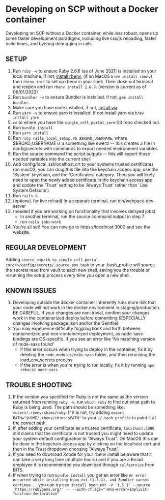 # Developing on SCP without a Docker container

Developing on SCP without a Docker container, while less robust, opens up some faster development paradigms, including live css/js reloading, faster build times, and byebug debugging in rails.

## SETUP

1.  Run `ruby -v` to ensure Ruby 2.6.6 (as of June 2021) is installed on your local machine.  If not, [install rbenv](https://github.com/rbenv/rbenv#installation), (if on MacOS `brew install rbenv`) then `rbenv init` to set up rbenv in your shell. Then close out terminal and reopen and run `rbenv install 2.6.9`. (version is current as of 06/01/2022)
2.  Run `bundler -v` to ensure Bundler is installed.  If not, `gem install bundler`.
3.  Make sure you have node installed, if not, [install via](https://nodejs.org/en/download/)
4.  Run `yarn -v` to ensure yarn is installed. If not install yarn via `brew install yarn`
5.  `cd` to where you have the `single_cell_portal_core` Git repo checked out.
6.  Run `bundle install`
7.  Run `yarn install`
8.  Run `ruby rails_local_setup.rb $BROAD_USERNAME`, where $BROAD_USERNAME is a something like eweitz -- this creates a file in config/secrets with commands to export needed environment variables
9.  Run the source command the script outputs -- this will export those needed variables into the current shell
10.  Add config/local_ssl/localhost.crt to your systems trusted certificates (on macOS, you can drag this file into the keychain access app, use the 'System' keychain, and the 'Certificates' category. Then you will likely need to open the newly added certificate in the keychain access app and update the 'Trust' setting to be 'Always Trust' rather than 'Use System Defaults')
11.  Run `rails s`
12.  (optional, for live reload) In a separate terminal, run bin/webpack-dev-server
13. (needed if you are working on functionality that involves delayed jobs).
    * In another terminal, run the source command output in step 7
    * run `rails jobs:work`
14.  You're all set!  You can now go to https://localhost:3000 and see the website.

## REGULAR DEVELOPMENT
Adding `source <<path-to-single-cell-portal-core>>/config/secrets/.source_env.bash` to your .bash_profile will source the secrets read from vault to each new shell, saving you the trouble of rerunning the setup process every time you open a new shell.

## KNOWN ISSUES
1. Developing outside the docker container inherently runs more risk that your code will not work in the docker environment in staging/production.  BE CAREFUL.  If your changes are non-trivial, confirm your changes work in the containerized deploy before committing (ESPECIALLY changes involving package.json and/or the Gemfile)
2. You may experience difficulty toggling back and forth between containerized and non-containerized deployment, as node-sass bindings are OS-specific.  If you see an error like 'No matching version of node-sass found'
   * if this error occurs when trying to deploy in the container, fix it by deleting the `node-modules/node-sass` folder, and then rerunning the load_env_secrets process
   * if the error is when you're trying to run locally, fix it by running `npm rebuild node-sass`

## TROUBLE SHOOTING
1. If the version you specified for Ruby is not the same as the version returned from running `ruby -v`, run `which ruby` to find out what path to Ruby is being used. The path should be something like: `<user>/.rbenv/shims/ruby`. If it is not, try adding `export PATH="$HOME/.rbenv/shims:$PATH"` to your `~/.bash_profile` to point it at the correct path. 
2. If, after adding your certificate as a trusted certificate, `localhost:3000` still claims that the certificate is not trusted you might need to update your system default configuration to "Always Trust". On MacOS this can be done in the keychain access app by clicking on the localhost cert and then in the Trust dropdown choosing "Always Trust".
3. If you need to download Xcode for your rbenv install be aware that it can take a very long time (multiple hours) and if you are a Broad employee it is recommended you download through `selfservice` from BITS.
4. If when trying to run `bundle install` you get an error like `An error occurred while installing bson_ext (1.5.1), and Bundler cannot continue...` you can try `gem install bson_ext -v '1.5.1' --source 'https://rubygems.org/' -- --with-cflags="-Wno-error=implicit-function-declaration"`
